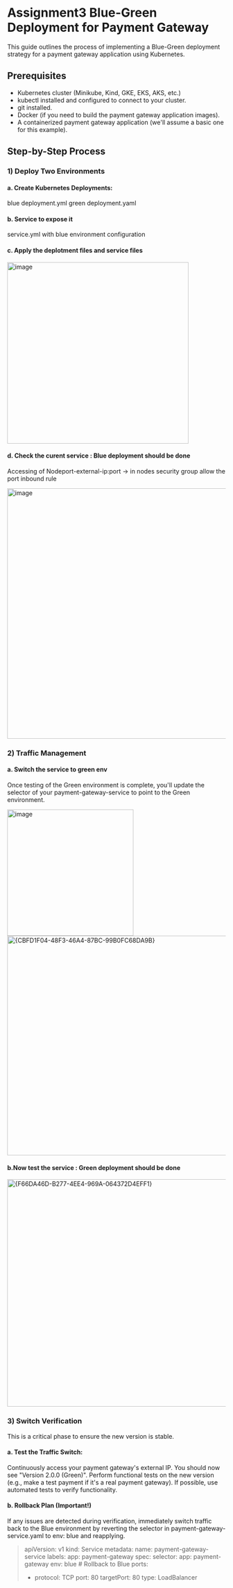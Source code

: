 # Assignment3 Blue-Green Deployment for Payment Gateway

This guide outlines the process of implementing a Blue-Green deployment strategy for a payment gateway application using Kubernetes.

## Prerequisites
* Kubernetes cluster (Minikube, Kind, GKE, EKS, AKS, etc.)
* kubectl installed and configured to connect to your cluster.
* git installed.
* Docker (if you need to build the payment gateway application images).
* A containerized payment gateway application (we'll assume a basic one for this example).

## Step-by-Step Process
### 1) Deploy Two Environments
#### a. Create Kubernetes Deployments:
   blue deployment.yml
   green deployment.yaml
   
#### b. Service to expose it 
   service.yml with blue environment configuration
   
#### c. Apply the deplotment files and service files
   <img width="418" alt="image" src="https://github.com/user-attachments/assets/51871226-4a23-4b3f-9d6a-e1f5a0cb7974" />
   
#### d. Check the curent service : Blue deployment should be done
   Accessing of Nodeport-external-ip:port -> in nodes security group allow the port inbound rule
   
   <img width="577" alt="image" src="https://github.com/user-attachments/assets/f04e3491-ad5b-4487-a1cf-c8b78939b514" />
   
### 2) Traffic Management
#### a. Switch the service to green env
Once testing of the Green environment is complete, you'll update the selector of your payment-gateway-service to point to the Green environment.

   <img width="291" alt="image" src="https://github.com/user-attachments/assets/99627bb2-6a23-4920-8ce1-e96379cb99ae" />
   
   <img width="506" alt="{CBFD1F04-48F3-46A4-87BC-99B0FC68DA9B}" src="https://github.com/user-attachments/assets/979b0c21-e3c0-4da9-a2bc-e6429434db2b" />

#### b.Now test the service : Green deployment should be done

<img width="524" alt="{F66DA46D-B277-4EE4-969A-064372D4EFF1}" src="https://github.com/user-attachments/assets/80f60aed-7c98-4447-bc0f-9c068381b44d" />

### 3) Switch Verification
This is a critical phase to ensure the new version is stable.
#### a. Test the Traffic Switch:
Continuously access your payment gateway's external IP. You should now see "Version 2.0.0 (Green)".
Perform functional tests on the new version (e.g., make a test payment if it's a real payment gateway).
If possible, use automated tests to verify functionality.

#### b. Rollback Plan (Important!)
If any issues are detected during verification, immediately switch traffic back to the Blue environment by reverting the selector in payment-gateway-service.yaml to env: blue and reapplying.

> apiVersion: v1
> kind: Service
> metadata:
>  name: payment-gateway-service
>  labels:
>    app: payment-gateway
> spec:
>  selector:
>    app: payment-gateway
>    env: blue # Rollback to Blue
>  ports:
>    - protocol: TCP
>      port: 80
>      targetPort: 80
>  type: LoadBalancer

